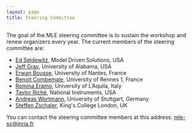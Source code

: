```yaml
---
layout: page
title: Steering Committee
---
```


The goal of the MLE steering committee is to sustain the workshop and renew organizers every year.
The current members of the steering committee are:

- [Ed Seidewitz](https://www.linkedin.com/in/seidewitz), Model Driven Solutions, USA
- [Jeff Gray](http://gray.cs.ua.edu/), University of Alabama, USA
- [Erwan Bousse](https://bousse-e.univ-nantes.io/), University of Nantes, France
- [Benoit Combemale](https://www.irit.fr/~Benoit.Combemale/), University of Rennes 1, France
- [Romina Eramo](http://people.disim.univaq.it/~romina.eramo/), University of L’Aquila, Italy
- [Taylor Riché](https://www.linkedin.com/in/taylor-rich%C3%A9-2a380616/), National Instruments, USA
- [Andreas Wortmann](https://awortmann.github.io/), University of Stuttgart, Germany
- [Steffen Zschaler](http://www.steffen-zschaler.de/), King's College London, UK

You can contact the steering committee members at this address: [mle-sc@inria.fr](mailto:mle-sc@inria.fr) 
